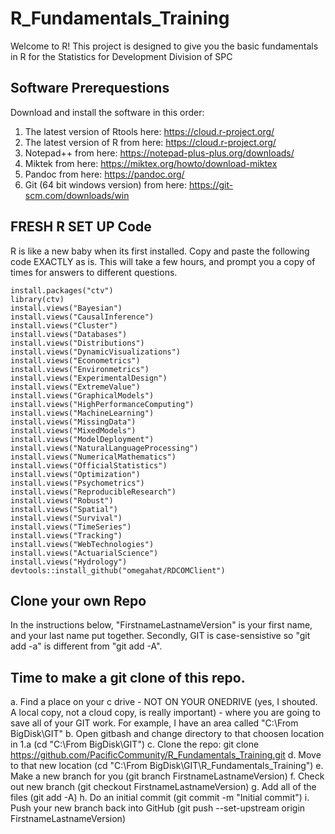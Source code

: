 # R_Fundamentals_Training
Welcome to R! This project is designed to give you the basic fundamentals in R for the Statistics for Development Division of SPC

## Software Prerequestions
Download and install the software in this order:

1. The latest version of Rtools here: https://cloud.r-project.org/
2. The latest version of R from here: https://cloud.r-project.org/
3. Notepad++ from here: https://notepad-plus-plus.org/downloads/
4. Miktek from here: https://miktex.org/howto/download-miktex
5. Pandoc from here: https://pandoc.org/
6. Git (64 bit windows version) from here: https://git-scm.com/downloads/win

## FRESH R SET UP Code
R is like a new baby when its first installed. Copy and paste the following code EXACTLY as is. This will take a few hours, and prompt you a copy of times for answers to different questions.

```{r }
install.packages("ctv")
library(ctv)
install.views("Bayesian")
install.views("CausalInference")
install.views("Cluster")
install.views("Databases")
install.views("Distributions")
install.views("DynamicVisualizations")
install.views("Econometrics")
install.views("Environmetrics")
install.views("ExperimentalDesign")
install.views("ExtremeValue")
install.views("GraphicalModels")
install.views("HighPerformanceComputing")
install.views("MachineLearning")
install.views("MissingData")
install.views("MixedModels")
install.views("ModelDeployment")
install.views("NaturalLanguageProcessing")
install.views("NumericalMathematics")
install.views("OfficialStatistics")
install.views("Optimization")
install.views("Psychometrics")
install.views("ReproducibleResearch")
install.views("Robust")
install.views("Spatial")
install.views("Survival")
install.views("TimeSeries")
install.views("Tracking")
install.views("WebTechnologies")
install.views("ActuarialScience")
install.views("Hydrology")
devtools::install_github("omegahat/RDCOMClient")
```

## Clone your own Repo
In the instructions below, "FirstnameLastnameVersion" is your first name, and your last name put together. Secondly, GIT is case-sensistive so "git add -a" is different from "git add -A".

## Time to make a git clone of this repo.
a. Find a place on your c drive - NOT ON YOUR ONEDRIVE (yes, I shouted. A local copy, not a cloud copy,  is really important) - where you are going to save all of your GIT work. For example, I have an area called "C:\From BigDisk\GIT"
b. Open gitbash and change directory to that choosen location in 1.a (cd "C:\From BigDisk\GIT") 
c. Clone the repo: git clone https://github.com/PacificCommunity/R_Fundamentals_Training.git
d. Move to that new location (cd "C:\From BigDisk\GIT\R_Fundamentals_Training")
e. Make a new branch for you (git branch FirstnameLastnameVersion)
f. Check out new branch (git checkout FirstnameLastnameVersion)
g. Add all of the files (git add -A)
h. Do an initial commit (git commit -m "Initial commit")
i. Push your new branch back into GitHub (git push --set-upstream origin FirstnameLastnameVersion)
   



